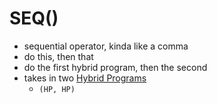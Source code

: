 SEQ()
=====
- sequential operator, kinda like a comma
- do this, then that
- do the first hybrid program, then the second
- takes in two [Hybrid Programs](pages/HybridPrograms.md)
	- `(HP, HP)`
